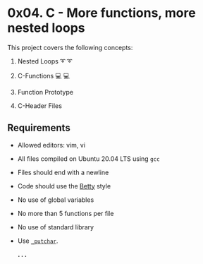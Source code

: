 # 0x04. C - More functions, more nested loops


  This project covers the following concepts:
1. Nested Loops :curly_loop: :curly_loop:

2. C-Functions :computer: :computer:

3. Function Prototype

4. C-Header Files


## Requirements

- Allowed editors: vim, vi

- All files compiled on Ubuntu 20.04 LTS using `gcc`

- Files should end with a newline

- Code should use the [Betty](https://github.com/holbertonschool/Betty/wiki) style

- No use of global variables

- No more than 5 functions per file

- No use of standard library

- Use [`_putchar`](https://github.com/holbertonschool/_putchar.c/blob/master/_putchar.c).
  
  __. . .__
